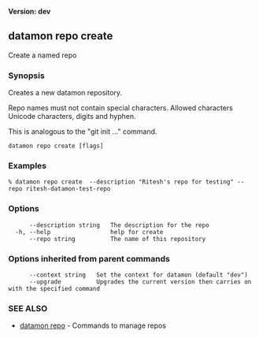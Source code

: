 **Version: dev**

## datamon repo create

Create a named repo

### Synopsis

Creates a new datamon repository.

Repo names must not contain special characters.
Allowed characters Unicode characters, digits and hyphen.

This is analogous to the "git init ..." command.

```
datamon repo create [flags]
```

### Examples

```
% datamon repo create  --description "Ritesh's repo for testing" --repo ritesh-datamon-test-repo
```

### Options

```
      --description string   The description for the repo
  -h, --help                 help for create
      --repo string          The name of this repository
```

### Options inherited from parent commands

```
      --context string   Set the context for datamon (default "dev")
      --upgrade          Upgrades the current version then carries on with the specified command
```

### SEE ALSO

* [datamon repo](datamon_repo.md)	 - Commands to manage repos

